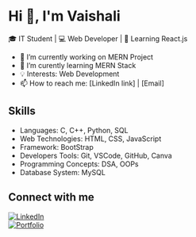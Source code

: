 <!-- ## Hi there 👋 -->

<!--
**vaishalithete/vaishalithete** is a ✨ _special_ ✨ repository because its `README.md` (this file) appears on your GitHub profile.

Here are some ideas to get you started:

- 🔭 I’m currently working on MERN Project
- 🌱 I’m currently learning MERN Stack
- 👯 I’m looking to collaborate on ...
- 🤔 I’m looking for help with ...
- 💬 Ask me about ...
- 📫 How to reach me: ...
- 😄 Pronouns: ...
- ⚡ Fun fact: ...
-->

# Hi 👋, I'm Vaishali  
🎓 IT Student | 💻 Web Developer | 🚀 Learning React.js  

- 🔭 I’m currently working on MERN Project  
- 🌱 I’m curently learning MERN Stack 
- 💡 Interests: Web Development   
- 📫 How to reach me: [LinkedIn link] | [Email]  

## Skills
- Languages: C, C++, Python, SQL  
- Web Technologies: HTML, CSS, JavaScript
- Framework: BootStrap
- Developers Tools: Git, VSCode, GitHub, Canva
- Programming Concepts: DSA, OOPs
- Database System: MySQL

## Connect with me  
[![LinkedIn](https://img.shields.io/badge/LinkedIn-blue?style=for-the-badge&logo=linkedin)](Your_Linkedin_Link)  
[![Portfolio](https://img.shields.io/badge/Portfolio-black?style=for-the-badge&logo=github)](Your_Portfolio_Link)  
